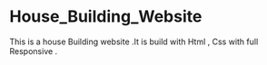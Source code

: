 # House_Building_Website
This is a house Building  website .It is build with Html , Css with full Responsive .

